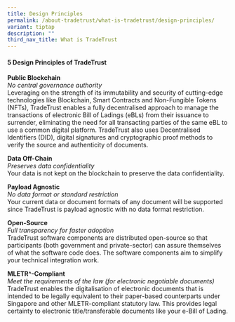 ```yaml
---
title: Design Principles
permalink: /about-tradetrust/what-is-tradetrust/design-principles/
variant: tiptap
description: ""
third_nav_title: What is TradeTrust
---
```

<h4>5 Design Principles of TradeTrust</h4><p><strong>Public Blockchain</strong><br><em>No central governance authority</em><br>Leveraging on the strength of its immutability and security of cutting-edge technologies like Blockchain, Smart Contracts and Non-Fungible Tokens (NFTs), TradeTrust enables a fully decentralised approach to manage the transactions of electronic Bill of Ladings (eBLs) from their issuance to surrender, eliminating the need for all transacting parties of the same eBL to use a common digital platform. TradeTrust also uses Decentralised Identifiers (DID), digital signatures and cryptographic proof methods to verify the source and authenticity of documents.</p><p></p><p><strong>Data Off-Chain</strong><br><em>Preserves data confidentiality</em><br>Your data is not kept on the blockchain to preserve the data confidentiality.</p><p></p><p><strong>Payload Agnostic</strong><br><em>No data format or standard restriction</em><br>Your current data or document formats of any document will be supported since TradeTrust is payload agnostic with no data format restriction.</p><p></p><p><strong>Open-Source</strong><br><em>Full transparency for faster adoption</em><br>TradeTrust software components are distributed open-source so that participants (both government and private-sector) can assure themselves of what the software code does. The software components aim to simplify your technical integration work.</p><p></p><p><strong>MLETR^-Compliant</strong><br><em>Meet the requirements of the law (for electronic negotiable documents)</em><br>TradeTrust enables the digitalisation of electronic documents that is intended to be legally equivalent to their paper-based counterparts under Singapore and other MLETR-compliant statutory law. This provides legal certainty to electronic title/transferable documents like your e-Bill of Lading.</p><p></p><p></p>